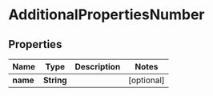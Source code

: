 

# AdditionalPropertiesNumber


## Properties

Name | Type | Description | Notes
------------ | ------------- | ------------- | -------------
**name** | **String** |  |  [optional]



